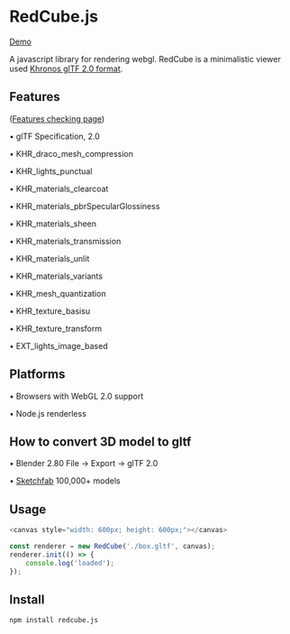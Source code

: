 # RedCube.js

[Demo](https://reon90.github.io/redcube/)

A javascript library for rendering webgl. RedCube is a minimalistic viewer used [Khronos glTF 2.0 format](https://github.com/KhronosGroup/glTF/tree/master/specification/2.0).

## Features

([Features checking page](https://github.com/cx20/gltf-test))

&bull; glTF Specification, 2.0

&bull; KHR_draco_mesh_compression

&bull; KHR_lights_punctual

&bull; KHR_materials_clearcoat

&bull; KHR_materials_pbrSpecularGlossiness

&bull; KHR_materials_sheen

&bull; KHR_materials_transmission

&bull; KHR_materials_unlit

&bull; KHR_materials_variants

&bull; KHR_mesh_quantization

&bull; KHR_texture_basisu

&bull; KHR_texture_transform

&bull; EXT_lights_image_based

## Platforms

&bull; Browsers with WebGL 2.0 support

&bull; Node.js renderless

## How to convert 3D model to gltf

&bull; Blender 2.80 File -> Export -> glTF 2.0

&bull; [Sketchfab](https://sketchfab.com/models?features=downloadable&sort_by=-likeCount) 100,000+ models

## Usage

```js
<canvas style="width: 600px; height: 600px;"></canvas>

const renderer = new RedCube('./box.gltf', canvas);
renderer.init(() => {
    console.log('loaded');
});
```

## Install
```
npm install redcube.js
```

